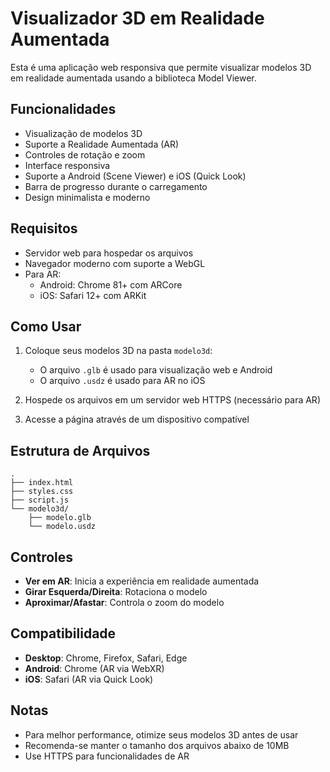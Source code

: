 # Visualizador 3D em Realidade Aumentada

Esta é uma aplicação web responsiva que permite visualizar modelos 3D em realidade aumentada usando a biblioteca Model Viewer.

## Funcionalidades

- Visualização de modelos 3D
- Suporte a Realidade Aumentada (AR)
- Controles de rotação e zoom
- Interface responsiva
- Suporte a Android (Scene Viewer) e iOS (Quick Look)
- Barra de progresso durante o carregamento
- Design minimalista e moderno

## Requisitos

- Servidor web para hospedar os arquivos
- Navegador moderno com suporte a WebGL
- Para AR:
  - Android: Chrome 81+ com ARCore
  - iOS: Safari 12+ com ARKit

## Como Usar

1. Coloque seus modelos 3D na pasta `modelo3d`:
   - O arquivo `.glb` é usado para visualização web e Android
   - O arquivo `.usdz` é usado para AR no iOS

2. Hospede os arquivos em um servidor web HTTPS (necessário para AR)

3. Acesse a página através de um dispositivo compatível

## Estrutura de Arquivos

```
.
├── index.html
├── styles.css
├── script.js
└── modelo3d/
    ├── modelo.glb
    └── modelo.usdz
```

## Controles

- **Ver em AR**: Inicia a experiência em realidade aumentada
- **Girar Esquerda/Direita**: Rotaciona o modelo
- **Aproximar/Afastar**: Controla o zoom do modelo

## Compatibilidade

- **Desktop**: Chrome, Firefox, Safari, Edge
- **Android**: Chrome (AR via WebXR)
- **iOS**: Safari (AR via Quick Look)

## Notas

- Para melhor performance, otimize seus modelos 3D antes de usar
- Recomenda-se manter o tamanho dos arquivos abaixo de 10MB
- Use HTTPS para funcionalidades de AR 